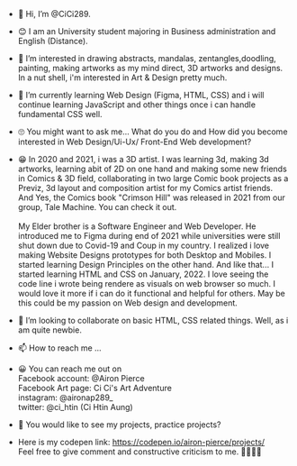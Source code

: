 - 👋 Hi, I’m @CiCi289.

- 😊 I am an University student majoring in Business administration and English (Distance). 

- 👀 I’m interested in drawing abstracts, mandalas, zentangles,doodling, painting, making artworks as my mind direct, 3D artworks and designs. 
  In a nut shell, i'm interested in Art & Design pretty much.
  
- 🌱 I’m currently learning Web Design (Figma, HTML, CSS) and i will continue learning JavaScript and other things once i can handle fundamental CSS well.

- 🙄 You might want to ask me... What do you do and How did you become interested in Web Design/Ui-Ux/ Front-End Web development?<br>
- 😁  In 2020 and 2021, i was a 3D artist. I was learning 3d, making 3d artworks, learning abit of 2D on one hand and making some new friends in Comics & 3D field,
  collaborating in two large Comic book projects as a Previz, 3d layout and composition artist for my Comics artist friends. 
  And Yes, the Comics book "Crimson Hill" was released in 2021 from our group, Tale Machine. You can check it out. <br><br>
      My Elder brother is a Software Engineer and Web Developer. He introduced me to Figma during end of 2021 while universities were 
  still shut down due to Covid-19 and Coup in my country. I realized i love making Website Designs prototypes for both Desktop and Mobiles. 
  I started learning Design Principles on the other hand. And like that... I started learning HTML and CSS on January, 2022. 
  I love seeing the code line i wrote being rendere as visuals on web browser so much. I would love it more if i can do it functional and helpful for others.
  May be this could be my passion on Web design and development.

- 💞️ I’m looking to collaborate on basic HTML, CSS related things. Well, as i am quite newbie.

- 📫 How to reach me ...<br>
- 😀  You can reach me out on <br>
       Facebook account: @Airon Pierce <br>
       Facebook Art page: Ci Ci's Art Adventure <br>
       instagram: @aironap289_ <br>
       twitter: @ci_htin (Ci Htin Aung) <br>
       
- 🤠  You would like to see my projects, practice projects?
- Here is my codepen link: https://codepen.io/airon-pierce/projects/
  <br> Feel free to give comment and constructive criticism to me. 🧡💛💚💙
       
<!---
CiCi289/CiCi289 is a ✨ special ✨ repository because its `README.md` (this file) appears on your GitHub profile.
You can click the Preview link to take a look at your changes.
--->
